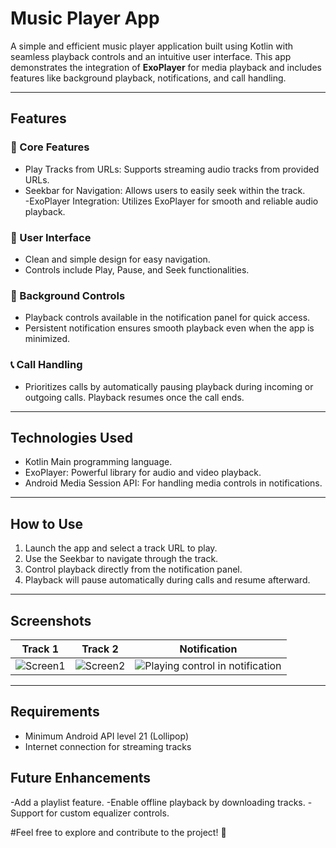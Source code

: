 # Music Player App  

A simple and efficient music player application built using Kotlin with seamless playback controls and an intuitive user interface. This app demonstrates the integration of **ExoPlayer** for media playback and includes features like background playback, notifications, and call handling.

---

## Features  

### 🎵 Core Features
- Play Tracks from URLs: Supports streaming audio tracks from provided URLs.  
- Seekbar for Navigation: Allows users to easily seek within the track.  
-ExoPlayer Integration: Utilizes ExoPlayer for smooth and reliable audio playback.  

### 📱 User Interface 
- Clean and simple design for easy navigation.  
- Controls include Play, Pause, and Seek functionalities.  

### 🔔 Background Controls
- Playback controls available in the notification panel for quick access.  
- Persistent notification ensures smooth playback even when the app is minimized.  

### 📞 Call Handling
- Prioritizes calls by automatically pausing playback during incoming or outgoing calls. Playback resumes once the call ends.  

---

## Technologies Used  
- Kotlin Main programming language.  
- ExoPlayer: Powerful library for audio and video playback.  
- Android Media Session API: For handling media controls in notifications.  

---

## How to Use  
1. Launch the app and select a track URL to play.  
2. Use the Seekbar to navigate through the track.  
3. Control playback directly from the notification panel.  
4. Playback will pause automatically during calls and resume afterward.  

---


## Screenshots  

| Track 1                                                                                                       | Track 2                                                                                                       | Notification                                                                                                 |
|---------------------------------------------------------------------------------------------------------------|---------------------------------------------------------------------------------------------------------------|-------------------------------------------------------------------------------------------------------------|
| ![Screen1](https://github.com/user-attachments/assets/34a8a091-8025-470f-a840-c0a615d0861b)                   | ![Screen2](https://github.com/user-attachments/assets/538f012e-b8c6-4347-a8bc-b92b407f2ca9)                   | ![Playing control in notification](https://github.com/user-attachments/assets/8af5d8cf-ec18-43e3-99bf-570e853e6497) |



---

## Requirements  
- Minimum Android API level 21 (Lollipop)  
- Internet connection for streaming tracks  



## Future Enhancements  
-Add a playlist feature.
-Enable offline playback by downloading tracks.
-Support for custom equalizer controls.

#Feel free to explore and contribute to the project! 🚀
